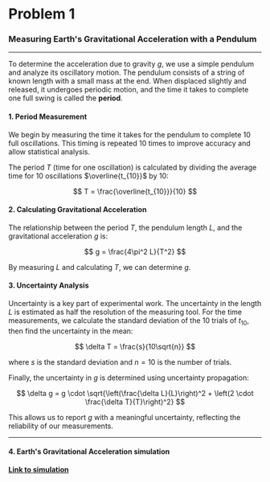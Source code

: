 # Problem 1

### **Measuring Earth's Gravitational Acceleration with a Pendulum**
---
To determine the acceleration due to gravity $g$, we use a simple pendulum and analyze its oscillatory motion. The pendulum consists of a string of known length with a small mass at the end. When displaced slightly and released, it undergoes periodic motion, and the time it takes to complete one full swing is called the **period**.

#### **1. Period Measurement**

We begin by measuring the time it takes for the pendulum to complete 10 full oscillations. This timing is repeated 10 times to improve accuracy and allow statistical analysis.

The period $T$ (time for one oscillation) is calculated by dividing the average time for 10 oscillations $\overline{t_{10}}$ by 10:

$$
T = \frac{\overline{t_{10}}}{10}
$$

#### **2. Calculating Gravitational Acceleration**

The relationship between the period $T$, the pendulum length $L$, and the gravitational acceleration $g$ is:

$$
g = \frac{4\pi^2 L}{T^2}
$$

By measuring $L$ and calculating $T$, we can determine $g$.

#### **3. Uncertainty Analysis**

Uncertainty is a key part of experimental work. The uncertainty in the length $L$ is estimated as half the resolution of the measuring tool. For the time measurements, we calculate the standard deviation of the 10 trials of $t_{10}$, then find the uncertainty in the mean:

$$
\delta T = \frac{s}{10\sqrt{n}}
$$

where $s$ is the standard deviation and $n = 10$ is the number of trials.

Finally, the uncertainty in $g$ is determined using uncertainty propagation:

$$
\delta g = g \cdot \sqrt{\left(\frac{\delta L}{L}\right)^2 + \left(2 \cdot \frac{\delta T}{T}\right)^2}
$$

This allows us to report $g$ with a meaningful uncertainty, reflecting the reliability of our measurements.

---
#### **4. Earth's Gravitational Acceleration simulation**
**[Link to simulation](index.html)**

